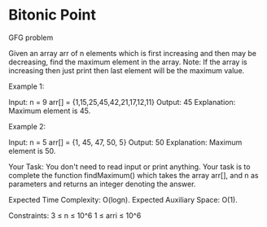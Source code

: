 # Bitonic Point
GFG problem

Given an array arr of n elements which is first increasing and then may be decreasing, find the maximum element in the array.
Note: If the array is increasing then just print then last element will be the maximum value.

Example 1:

Input: 
n = 9
arr[] = {1,15,25,45,42,21,17,12,11}
Output: 45
Explanation: Maximum element is 45.

Example 2:

Input: 
n = 5
arr[] = {1, 45, 47, 50, 5}
Output: 50
Explanation: Maximum element is 50.

Your Task:
You don't need to read input or print anything. Your task is to complete the function findMaximum() which takes the array arr[], and n as parameters and returns an integer denoting the answer.

Expected Time Complexity: O(logn).
Expected Auxiliary Space: O(1).

Constraints:
3 ≤ n ≤ 10^6
1 ≤ arri ≤ 10^6